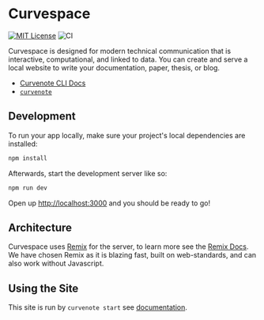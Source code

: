 # Curvespace

[![MIT License](https://img.shields.io/badge/license-MIT-blue.svg)](https://github.com/curvenote/curvespace/blob/main/LICENSE)
![CI](https://github.com/curvenote/curvespace/workflows/CI/badge.svg)

Curvespace is designed for modern technical communication that is interactive, computational, and linked to data. You can create and serve a local website to write your documentation, paper, thesis, or blog.

- [Curvenote CLI Docs](https://curvenote.com/docs/cli)
- [`curvenote`](https://github.com/curvenote/curvenote/blob/main/apps/cli)

## Development

To run your app locally, make sure your project's local dependencies are installed:

```sh
npm install
```

Afterwards, start the development server like so:

```sh
npm run dev
```

Open up [http://localhost:3000](http://localhost:3000) and you should be ready to go!

## Architecture

Curvespace uses [Remix](https://remix.run) for the server, to learn more see the [Remix Docs](https://remix.run/docs).
We have chosen Remix as it is blazing fast, built on web-standards, and can also work without Javascript.

## Using the Site

This site is run by `curvenote start` see [documentation](https://curvenote.com/docs/web).
